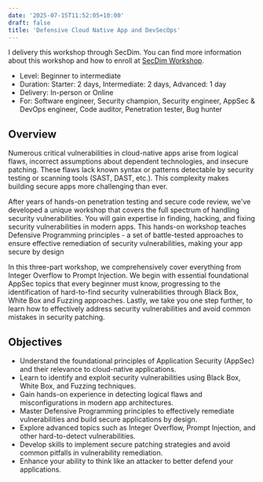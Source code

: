 ```yaml
---
date: '2025-07-15T11:52:05+10:00'
draft: false
title: 'Defensive Cloud Native App and DevSecOps'
---
```


I delivery this workshop through SecDim.
You can find more information about this workshop and how to enroll at [SecDim Workshop](https://secdim.com/worshop).

* Level: Beginner to intermediate
* Duration: Starter: 2 days, Intermediate: 2 days, Advanced: 1 day
* Delivery: In-person or Online
* For: Software engineer, Security champion, Security engineer, AppSec & DevOps engineer, Code auditor, Penetration tester, Bug hunter

## Overview

Numerous critical vulnerabilities in cloud-native apps arise from logical flaws, incorrect assumptions about dependent technologies, and insecure patching. These flaws lack known syntax or patterns detectable by security testing or scanning tools (SAST, DAST, etc.). This complexity makes building secure apps more challenging than ever.

After years of hands-on penetration testing and secure code review, we've developed a unique workshop that covers the full spectrum of handling security vulnerabilities. You will gain expertise in finding, hacking, and fixing security vulnerabilities in modern apps. This hands-on workshop teaches Defensive Programming principles - a set of battle-tested approaches to ensure effective remediation of security vulnerabilities, making your app secure by design

In this three-part workshop, we comprehensively cover everything from Integer Overflow to Prompt Injection. We begin with essential foundational AppSec topics that every beginner must know, progressing to the identification of hard-to-find security vulnerabilities through Black Box, White Box and Fuzzing approaches. Lastly, we take you one step further, to learn how to effectively address security vulnerabilities and avoid common mistakes in security patching.

## Objectives

- Understand the foundational principles of Application Security (AppSec) and their relevance to cloud-native applications.
- Learn to identify and exploit security vulnerabilities using Black Box, White Box, and Fuzzing techniques.
- Gain hands-on experience in detecting logical flaws and misconfigurations in modern app architectures.
- Master Defensive Programming principles to effectively remediate vulnerabilities and build secure applications by design.
- Explore advanced topics such as Integer Overflow, Prompt Injection, and other hard-to-detect vulnerabilities.
- Develop skills to implement secure patching strategies and avoid common pitfalls in vulnerability remediation.
- Enhance your ability to think like an attacker to better defend your applications.
